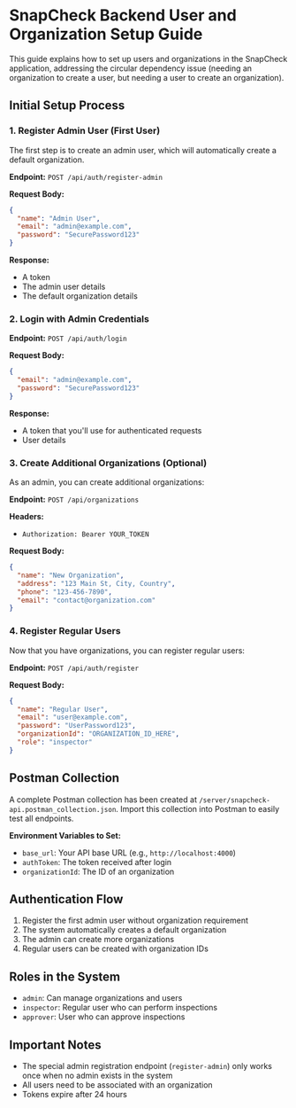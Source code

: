 # SnapCheck Backend User and Organization Setup Guide

This guide explains how to set up users and organizations in the SnapCheck application, addressing the circular dependency issue (needing an organization to create a user, but needing a user to create an organization).

## Initial Setup Process

### 1. Register Admin User (First User)

The first step is to create an admin user, which will automatically create a default organization.

**Endpoint:** `POST /api/auth/register-admin`

**Request Body:**
```json
{
  "name": "Admin User",
  "email": "admin@example.com",
  "password": "SecurePassword123"
}
```

**Response:**
- A token
- The admin user details
- The default organization details

### 2. Login with Admin Credentials

**Endpoint:** `POST /api/auth/login`

**Request Body:**
```json
{
  "email": "admin@example.com",
  "password": "SecurePassword123"
}
```

**Response:**
- A token that you'll use for authenticated requests
- User details

### 3. Create Additional Organizations (Optional)

As an admin, you can create additional organizations:

**Endpoint:** `POST /api/organizations`

**Headers:**
- `Authorization: Bearer YOUR_TOKEN`

**Request Body:**
```json
{
  "name": "New Organization",
  "address": "123 Main St, City, Country",
  "phone": "123-456-7890",
  "email": "contact@organization.com"
}
```

### 4. Register Regular Users

Now that you have organizations, you can register regular users:

**Endpoint:** `POST /api/auth/register`

**Request Body:**
```json
{
  "name": "Regular User",
  "email": "user@example.com",
  "password": "UserPassword123",
  "organizationId": "ORGANIZATION_ID_HERE",
  "role": "inspector"
}
```

## Postman Collection

A complete Postman collection has been created at `/server/snapcheck-api.postman_collection.json`. Import this collection into Postman to easily test all endpoints.

**Environment Variables to Set:**
- `base_url`: Your API base URL (e.g., `http://localhost:4000`)
- `authToken`: The token received after login
- `organizationId`: The ID of an organization

## Authentication Flow

1. Register the first admin user without organization requirement
2. The system automatically creates a default organization
3. The admin can create more organizations
4. Regular users can be created with organization IDs

## Roles in the System

- `admin`: Can manage organizations and users
- `inspector`: Regular user who can perform inspections
- `approver`: User who can approve inspections

## Important Notes

- The special admin registration endpoint (`register-admin`) only works once when no admin exists in the system
- All users need to be associated with an organization
- Tokens expire after 24 hours
